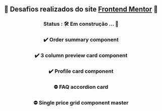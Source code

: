 <div align="center">
  <h2> 🔰 Desafios realizados do site <a href="https://www.frontendmentor.io/challenges" target="_blank" rel="external">Frontend Mentor</a> 🔰 
  <h3> Status : 🛠️ Em construção ... 🚧

  <h3> ✔️ Order summary component
  <h3> ✔️ 3 column preview card component
  <h3> ✔️ Profile card component
  <h3> ⛔ FAQ accordion card
  <h3> ⛔ Single price grid component master
</div>
